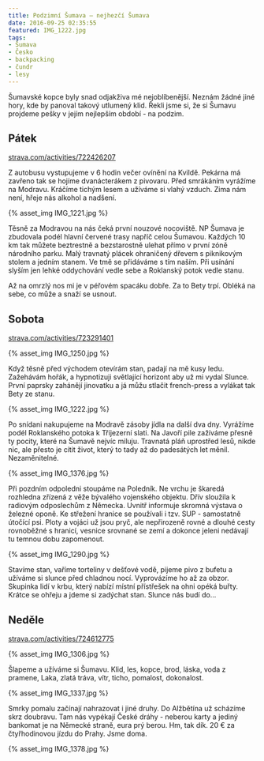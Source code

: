 ```yaml
---
title: Podzimní Šumava – nejhezčí Šumava
date: 2016-09-25 02:35:55
featured: IMG_1222.jpg
tags:
- Šumava
- Česko
- backpacking
- čundr
- lesy
---
```

Šumavské kopce byly snad odjakživa mé nejoblíbenější. Neznám žádné jiné hory, kde by panoval takový utlumený klid. Řekli jsme si, že si Šumavu projdeme pešky v jejím nejlepším období - na podzim.
<!-- more -->

## Pátek ##
[strava.com/activities/722426207](https://www.strava.com/activities/722426207)

Z autobusu vystupujeme v 6 hodin večer ovínění na Kvildě. Pekárna má zavřeno tak se hojíme dvanácterákem z pivovaru. Před smrákáním vyrážíme na Modravu. Kráčíme tichým lesem a užíváme si vlahý vzduch. Zima nám není, hřeje nás alkohol a nadšení.

{% asset_img IMG_1221.jpg %}

Těsně za Modravou na nás čeká první nouzové nocoviště. NP Šumava je zbudovala podél hlavní červené trasy napříč celou Šumavou. Každých 10 km tak můžete beztrestně  a bezstarostně ulehat přímo v první zóně národního parku. Malý travnatý plácek ohraničený dřevem s piknikovým stolem a jedním stanem. Ve tmě se přidáváme s tím naším. Při usínání slyším jen lehké oddychování vedle sebe a Roklanský potok vedle stanu.

Až na omrzlý nos mi je v péřovém spacáku dobře. Za to Bety trpí. Obléká na sebe, co může a snaží se usnout.

## Sobota ##
[strava.com/activities/723291401](https://www.strava.com/activities/723291401)

{% asset_img IMG_1250.jpg %}

Když těsně před východem otevírám stan, padají na mě kusy ledu. Zažehávám hořák, a hypnotizuji světlající horizont aby už mi vydal Slunce. První paprsky zahánějí jinovatku a já můžu stlačit french-press a vylákat tak Bety ze stanu.

{% asset_img IMG_1222.jpg %}

Po snídani nakupujeme na Modravě zásoby jídla na další dva dny. Vyrážíme podél Roklanského potoka k Tříjezerní slati. Na Javoří pile zažíváme přesně ty pocity, které na Šumavě nejvíc miluju. Travnatá pláň uprostřed lesů, nikde nic, ale přesto je cítit život, který to tady až do padesátých let měnil. Nezaměnitelné.

{% asset_img IMG_1376.jpg %}

Při pozdním odpoledni stoupáme na Poledník. Ne vrchu je škaredá rozhledna zřízená z věže bývalého vojenského objektu. Dřív sloužila k radiovým odposlechům z Německa. Uvnitř informuje skromná výstava o železné oponě. Ke střežení hranice se používali i tzv. SUP - samostatně útočící psi. Ploty a vojáci už jsou pryč, ale nepřirozeně rovné a dlouhé cesty rovnoběžné s hranicí, vesnice srovnané se zemí a dokonce jeleni nedávají tu temnou dobu zapomenout.

{% asset_img IMG_1290.jpg %}

Stavíme stan, vaříme torteliny v dešťové vodě, pijeme pivo z bufetu a užíváme si slunce před chladnou nocí. Vyprovázíme ho až za obzor. Skupinka lidí v krbu, který nabízí místní přístřešek na ohni opéká buřty. Krátce se ohřeju a jdeme si zadýchat stan.
Slunce nás budí do...

## Neděle ##
[strava.com/activities/724612775](https://www.strava.com/activities/724612775)

{% asset_img IMG_1306.jpg %}

Šlapeme a užíváme si Šumavu. Klid, les, kopce, brod, láska, voda z pramene, Laka, zlatá tráva, vítr, ticho, pomalost, dokonalost.

{% asset_img IMG_1337.jpg %}

Smrky pomalu začínají nahrazovat i jiné druhy. Do Alžbětína už scházíme skrz doubravu. Tam nás vypékají České dráhy - neberou karty a jediný bankomat je na Německé straně, eura prý berou. Hm, tak dík. 20 € za čtyřhodinovou jízdu do Prahy. Jsme doma.

{% asset_img IMG_1378.jpg %}




